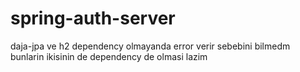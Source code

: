 # spring-auth-server
daja-jpa ve h2 dependency olmayanda error verir sebebini bilmedm 
bunlarin ikisinin de dependency de olmasi lazim